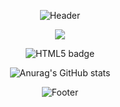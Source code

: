 
<!-- header -->
<p align ="center">
  <img src = "https://capsule-render.vercel.app/api?type=rounded&color=0:FFCCFF,100:FF6699&height=70&section=header&text=༼つ◕_◕༽つ☕️🍪🍫%20&fontSize=20&" alt="Header">
</p>


<!-- mamama img -->
<p align ="center">
<img src = "https://github.com/Maybaba/Maybaba/assets/161430857/db59b580-ff23-4670-8a30-f29c8c80f75a">
</p>

<!-- badges -->
<p align ="center">
  <img src="https://img.shields.io/badge/html5-E34F26?style=flat&logo=html5&logoColor=white"alt="HTML5 badge">
</p>



 <!-- my status -->
<p align="center">
    <img src="https://github-readme-stats.vercel.app/api?username=Maybaba&show_icons=true&theme=radical" alt="Anurag's GitHub stats">
</p>

<!-- footer -->
<p align ="center">
  <img src = "https://capsule-render.vercel.app/api?type=rounded&color=0:99CCFF,100:000033&height=70&section=footer&text=𓇼%20⋆｡˚%20𓆝%20⋆｡˚%20𓇼%20&fontSize=20&" alt="Footer">
</p>
<img src=">






<!--
**Maybaba/Maybaba** is a ✨ _special_ ✨ repository because its `README.md` (this file) appears on your GitHub profile.

Here are some ideas to get you started:

- 🔭 I’m currently working on ...
- 🌱 I’m currently learning ...
- 👯 I’m looking to collaborate on ...
- 🤔 I’m looking for help with ...
- 💬 Ask me about ...
- 📫 How to reach me: ...
- 😄 Pronouns: ...
- ⚡ Fun fact: ...
-->
